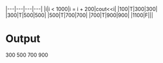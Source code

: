 
|---|---|---|---|
|i|i < 1000|i = i + 200|cout<<i|
|100|T|300|300|
|300|T|500|500|
|500|T|700|700|
|700|T|900|900|
|1100|F|||

# Output
300 500 700 900 